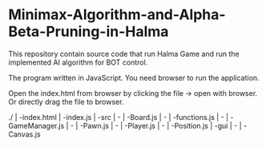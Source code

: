 # Minimax-Algorithm-and-Alpha-Beta-Pruning-in-Halma
This repository contain source code that run Halma Game and run the implemented AI algorithm for BOT control.

The program written in JavaScript. You need browser to run the application.

Open the index.html from browser by clicking the file -> open with browser. Or directly drag the file to browser.

./
| -index.html
| -index.js
| -src
| - | -Board.js
| - | -functions.js
| - | -GameManager.js
| - | -Pawn.js
| - | -Player.js
| - | -Position.js
| -gui
| - | -Canvas.js